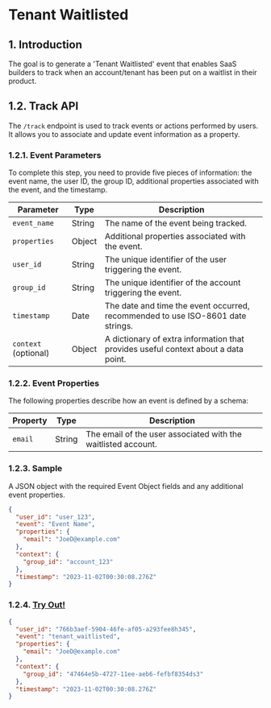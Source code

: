 # Tenant Waitlisted

## 1. Introduction

The goal is to generate a 'Tenant Waitlisted' event that enables SaaS builders to track when an account/tenant has been put on a waitlist in their product.

## 1.2. Track API

The `/track` endpoint is used to track events or actions performed by users. It allows you to associate and update event information as a property.

### 1.2.1. Event Parameters

To complete this step, you need to provide five pieces of information: the event name, the user ID, the group ID, additional properties associated with the event, and the timestamp.

| Parameter            | Type   | Description                                                                        |
| -------------------- | ------ | ---------------------------------------------------------------------------------- |
| `event_name`         | String | The name of the event being tracked.                                               |
| `properties`         | Object | Additional properties associated with the event.                                   |
| `user_id`            | String | The unique identifier of the user triggering the event.                            |
| `group_id`           | String | The unique identifier of the account triggering the event.                         |
| `timestamp`          | Date   | The date and time the event occurred, recommended to use ISO-8601 date strings.    |
| `context` (optional) | Object | A dictionary of extra information that provides useful context about a data point. |

### 1.2.2. Event Properties

The following properties describe how an event is defined by a schema:

| Property | Type   | Description                                                   |
| -------- | ------ | ------------------------------------------------------------- |
| `email`  | String | The email of the user associated with the waitlisted account. |

### 1.2.3. Sample

A JSON object with the required Event Object fields and any additional event properties.

```json
{
  "user_id": "user_123",
  "event": "Event Name",
  "properties": {
    "email": "JoeD@example.com"
  },
  "context": {
    "group_id": "account_123"
  },
  "timestamp": "2023-11-02T00:30:08.276Z"
}
```

### 1.2.4. [Try Out!](../../../../../integrate/public_apis/track)

```json
{
  "user_id": "766b3aef-5904-46fe-af05-a293fee8h345",
  "event": "tenant_waitlisted",
  "properties": {
    "email": "JoeD@example.com"
  },
  "context": {
    "group_id": "47464e5b-4727-11ee-aeb6-fefbf8354ds3"
  },
  "timestamp": "2023-11-02T00:30:08.276Z"
}
```
